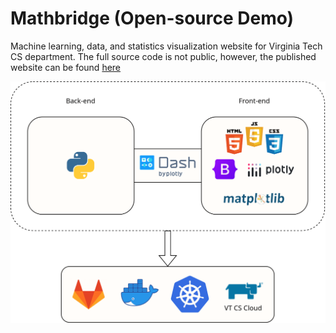 # Mathbridge (Open-source Demo) 
Machine learning, data, and statistics visualization website for Virginia Tech CS department. The full source code is not public, however, the published website can be found [here](https://mathbridge.discovery.cs.vt.edu/)

![](https://raw.githubusercontent.com/mnguyen0226/mnguyen0226.github.io/main/content/posts/mathbridge/imgs/mathbridge_architecture.png)
